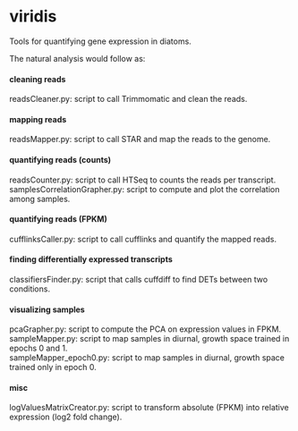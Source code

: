 # viridis
Tools for quantifying gene expression in diatoms.  
    
The natural analysis would follow as:   

#### cleaning reads
readsCleaner.py: script to call Trimmomatic and clean the reads.

#### mapping reads
readsMapper.py: script to call STAR and map the reads to the genome.

#### quantifying reads (counts)
readsCounter.py: script to call HTSeq to counts the reads per transcript.  
samplesCorrelationGrapher.py: script to compute and plot the correlation among samples.  

#### quantifying reads (FPKM)
cufflinksCaller.py: script to call cufflinks and quantify the mapped reads.  

#### finding differentially expressed transcripts
classifiersFinder.py: script that calls cuffdiff to find DETs between two conditions.  

#### visualizing samples
pcaGrapher.py: script to compute the PCA on expression values in FPKM.  
sampleMapper.py: script to map samples in diurnal, growth space trained in epochs 0 and 1.  
sampleMapper_epoch0.py: script to map samples in diurnal, growth space trained only in epoch 0.  

#### misc
logValuesMatrixCreator.py: script to transform absolute (FPKM) into relative expression (log2 fold change).

